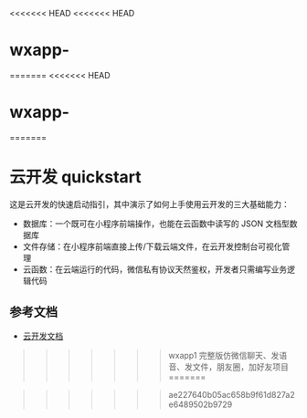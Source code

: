 <<<<<<< HEAD
<<<<<<< HEAD
# wxapp-
=======
<<<<<<< HEAD
# wxapp-
=======
# 云开发 quickstart

这是云开发的快速启动指引，其中演示了如何上手使用云开发的三大基础能力：

- 数据库：一个既可在小程序前端操作，也能在云函数中读写的 JSON 文档型数据库
- 文件存储：在小程序前端直接上传/下载云端文件，在云开发控制台可视化管理
- 云函数：在云端运行的代码，微信私有协议天然鉴权，开发者只需编写业务逻辑代码

## 参考文档

- [云开发文档](https://developers.weixin.qq.com/miniprogram/dev/wxcloud/basis/getting-started.html)

>>>>>>> wxapp1
>>>>>>> 完整版仿微信聊天、发语音、发文件，朋友圈，加好友项目
=======

>>>>>>> ae227640b05ac658b9f61d827a2e6489502b9729
